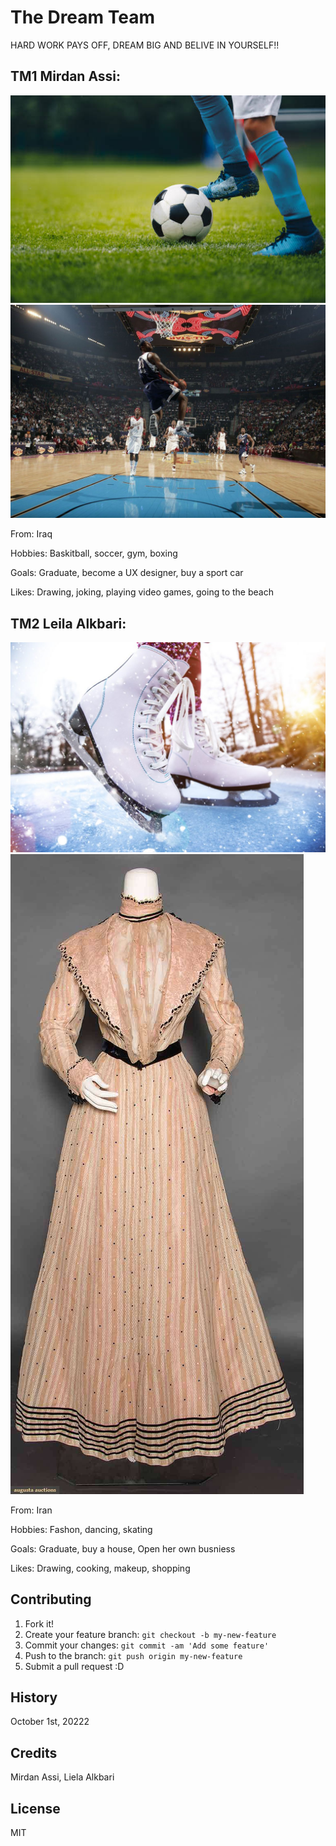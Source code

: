 
 # The Dream Team


HARD WORK PAYS OFF, DREAM BIG AND BELIVE IN YOURSELF!!

## TM1 Mirdan Assi:
![alt text](soccer.jpg "Logo Title Text 1")
![alt text](baskitball.jpg "Logo Title Text 2")

From: Iraq

Hobbies: Baskitball, soccer, gym, boxing

Goals: Graduate, become a UX designer, buy a sport car

Likes: Drawing, joking, playing video games, going to the beach

## TM2 Leila Alkbari:
![alt text](skating.jpg "Logo Title Text 3")
![alt text](hobbies_fashon.jpg "Logo Title Text 4")

From: Iran

Hobbies: Fashon, dancing, skating

Goals: Graduate, buy a house, Open her own busniess

Likes: Drawing, cooking, makeup, shopping



## Contributing

1. Fork it!
2. Create your feature branch: `git checkout -b my-new-feature`
3. Commit your changes: `git commit -am 'Add some feature'`
4. Push to the branch: `git push origin my-new-feature`
5. Submit a pull request :D

## History

October 1st, 20222

## Credits

Mirdan Assi, Liela Alkbari

## License

MIT
